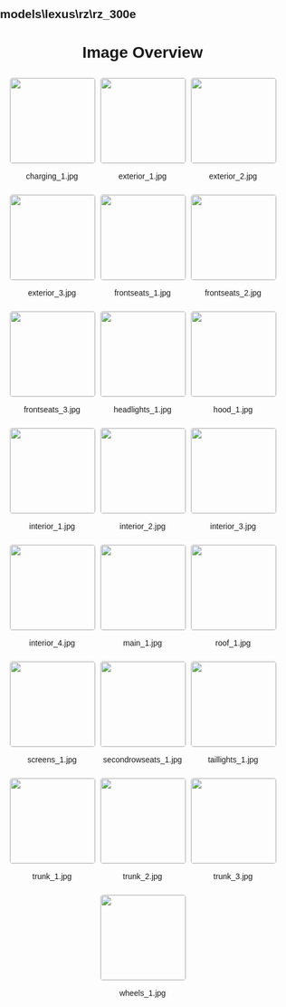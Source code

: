 ## models\lexus\rz\rz_300e
<style>
    body {
        font-family: Arial, sans-serif;
        margin: 0;
        padding: 0;
    }
    .image-gallery {
        display: flex;
        flex-wrap: wrap;
        gap: 10px;
        justify-content: center;
        padding: 10px;
    }
    .image-gallery img {
        width: 150px;
        height: auto;
        border: 1px solid #ddd;
        border-radius: 5px;
    }
    .image-gallery div {
        flex: 1 1 calc(33.333% - 20px); /* Three images per row on large screens */
        max-width: 150px;
        text-align: center;
    }
    @media (max-width: 768px) {
        .image-gallery div {
            flex: 1 1 calc(50% - 20px); /* Two images per row on medium screens */
        }
    }
    @media (max-width: 480px) {
        .image-gallery div {
            flex: 1 1 100%; /* One image per row on small screens */
        }
    }
</style>
<h1 style ="text-align: center;"> Image Overview </h1> <div class="image-gallery">
<div>
<img src="https://media.evkx.net/multimedia/models/lexus/rz/rz_300e/charging_1_st.jpg">
<p>charging_1.jpg</p>
</div>
<div>
<img src="https://media.evkx.net/multimedia/models/lexus/rz/rz_300e/exterior_1_st.jpg">
<p>exterior_1.jpg</p>
</div>
<div>
<img src="https://media.evkx.net/multimedia/models/lexus/rz/rz_300e/exterior_2_st.jpg">
<p>exterior_2.jpg</p>
</div>
<div>
<img src="https://media.evkx.net/multimedia/models/lexus/rz/rz_300e/exterior_3_st.jpg">
<p>exterior_3.jpg</p>
</div>
<div>
<img src="https://media.evkx.net/multimedia/models/lexus/rz/rz_300e/frontseats_1_st.jpg">
<p>frontseats_1.jpg</p>
</div>
<div>
<img src="https://media.evkx.net/multimedia/models/lexus/rz/rz_300e/frontseats_2_st.jpg">
<p>frontseats_2.jpg</p>
</div>
<div>
<img src="https://media.evkx.net/multimedia/models/lexus/rz/rz_300e/frontseats_3_st.jpg">
<p>frontseats_3.jpg</p>
</div>
<div>
<img src="https://media.evkx.net/multimedia/models/lexus/rz/rz_300e/headlights_1_st.jpg">
<p>headlights_1.jpg</p>
</div>
<div>
<img src="https://media.evkx.net/multimedia/models/lexus/rz/rz_300e/hood_1_st.jpg">
<p>hood_1.jpg</p>
</div>
<div>
<img src="https://media.evkx.net/multimedia/models/lexus/rz/rz_300e/interior_1_st.jpg">
<p>interior_1.jpg</p>
</div>
<div>
<img src="https://media.evkx.net/multimedia/models/lexus/rz/rz_300e/interior_2_st.jpg">
<p>interior_2.jpg</p>
</div>
<div>
<img src="https://media.evkx.net/multimedia/models/lexus/rz/rz_300e/interior_3_st.jpg">
<p>interior_3.jpg</p>
</div>
<div>
<img src="https://media.evkx.net/multimedia/models/lexus/rz/rz_300e/interior_4_st.jpg">
<p>interior_4.jpg</p>
</div>
<div>
<img src="https://media.evkx.net/multimedia/models/lexus/rz/rz_300e/main_1_st.jpg">
<p>main_1.jpg</p>
</div>
<div>
<img src="https://media.evkx.net/multimedia/models/lexus/rz/rz_300e/roof_1_st.jpg">
<p>roof_1.jpg</p>
</div>
<div>
<img src="https://media.evkx.net/multimedia/models/lexus/rz/rz_300e/screens_1_st.jpg">
<p>screens_1.jpg</p>
</div>
<div>
<img src="https://media.evkx.net/multimedia/models/lexus/rz/rz_300e/secondrowseats_1_st.jpg">
<p>secondrowseats_1.jpg</p>
</div>
<div>
<img src="https://media.evkx.net/multimedia/models/lexus/rz/rz_300e/taillights_1_st.jpg">
<p>taillights_1.jpg</p>
</div>
<div>
<img src="https://media.evkx.net/multimedia/models/lexus/rz/rz_300e/trunk_1_st.jpg">
<p>trunk_1.jpg</p>
</div>
<div>
<img src="https://media.evkx.net/multimedia/models/lexus/rz/rz_300e/trunk_2_st.jpg">
<p>trunk_2.jpg</p>
</div>
<div>
<img src="https://media.evkx.net/multimedia/models/lexus/rz/rz_300e/trunk_3_st.jpg">
<p>trunk_3.jpg</p>
</div>
<div>
<img src="https://media.evkx.net/multimedia/models/lexus/rz/rz_300e/wheels_1_st.jpg">
<p>wheels_1.jpg</p>
</div>
</div>
